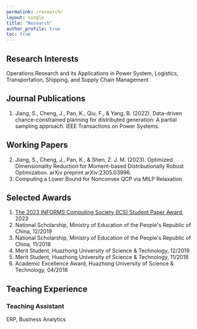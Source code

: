 ```yaml
---
permalink: /research/
layout: single
title: "Research"
author_profile: true
toc: true
---
```

## Research Interests
Operations Research and its Applications in Power System, Logistics, Transportation, Shipping, and Supply Chain Management

## Journal Publications 
1. Jiang, S., Cheng, J., Pan, K., Qiu, F., & Yang, B. (2022). Data-driven chance-constrained planning for distributed generation: A partial sampling approach. IEEE Transactions on Power Systems.

## Working Papers
2. Jiang, S., Cheng, J., Pan, K., & Shen, Z. J. M. (2023). Optimized Dimensionality Reduction for Moment-based Distributionally Robust Optimization. arXiv preprint arXiv:2305.03996.
3. Computing a Lower Bound for Nonconvex QCP via MILP Relaxation. 

## Selected Awards 
1. [The 2023 INFORMS Computing Society (ICS) Student Paper Award][ICS-award], 2023
2. National Scholarship, Ministry of Education of the People's Republic of China, 12/2019
3. National Scholarship, Ministry of Education of the People's Republic of China, 11/2018
4. Merit Student, Huazhong University of Science & Technology, 12/2019
5. Merit Student, Huazhong University of Science & Technology, 11/2018
6. Academic Excellence Award, Huazhong University of Science & Technology, 04/2018


## Teaching Experience
### Teaching Assistant
ERP, Business Analytics

[ICS-award]: https://connect.informs.org/computing/awards/ics-student-paper-award
